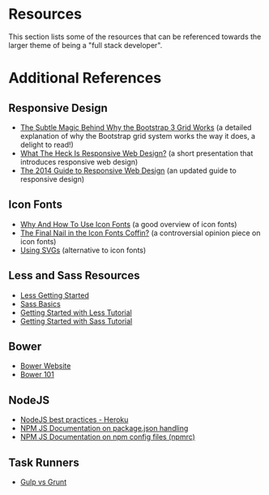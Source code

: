 # Resources
This section lists some of the resources that can be referenced towards the larger theme of being a "full stack developer".

# Additional References

## Responsive Design
* [The Subtle Magic Behind Why the Bootstrap 3 Grid Works](http://www.helloerik.com/the-subtle-magic-behind-why-the-bootstrap-3-grid-works) (a detailed explanation of why the Bootstrap grid system works the way it does, a delight to read!)
* [What The Heck Is Responsive Web Design?](http://johnpolacek.github.io/scrolldeck.js/decks/responsive/) (a short presentation that introduces responsive web design)
* [The 2014 Guide to Responsive Web Design](http://blog.teamtreehouse.com/modern-field-guide-responsive-web-design) (an updated guide to responsive design)


## Icon Fonts
* [Why And How To Use Icon Fonts](http://vanseodesign.com/web-design/icon-fonts/) (a good overview of icon fonts)
* [The Final Nail in the Icon Fonts Coffin?](http://www.sitepoint.com/final-nail-icon-fonts-coffin/) (a controversial opinion piece on icon fonts)
* [Using SVGs](http://gomakethings.com/using-svgs/) (alternative to icon fonts)


## Less and Sass Resources
* [Less Getting Started](http://lesscss.org/)
* [Sass Basics](http://sass-lang.com/guide)
* [Getting Started with Less Tutorial](https://scotch.io/tutorials/getting-started-with-less)
* [Getting Started with Sass Tutorial](https://scotch.io/tutorials/getting-started-with-sass)

## Bower
* [Bower Website](http://bower.io/)
* [Bower 101](https://medium.com/@ZaidHanania/bower-101-c0b57322df8)


## NodeJS
* [NodeJS best practices - Heroku](https://devcenter.heroku.com/articles/node-best-practices)
* [NPM JS Documentation on package.json handling](https://docs.npmjs.com/files/package.json)
* [NPM JS Documentation on npm config files (npmrc) ](https://docs.npmjs.com/files/npmrc)


## Task Runners
* [Gulp vs Grunt](https://medium.com/@preslavrachev/gulp-vs-grunt-why-one-why-the-other-f5d3b398edc4)